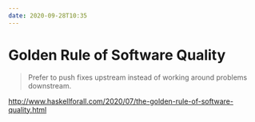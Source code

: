 ```yaml
---
date: 2020-09-28T10:35
---
```


# Golden Rule of Software Quality

> Prefer to push fixes upstream instead of working around problems downstream.

<http://www.haskellforall.com/2020/07/the-golden-rule-of-software-quality.html>
